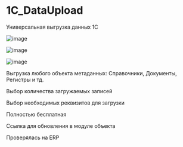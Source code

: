 # 1C_DataUpload

Универсальная выгрузка данных 1С

![image](https://github.com/user-attachments/assets/40a52955-0885-4cf2-8f62-8f9864a18193) 

![image](https://github.com/user-attachments/assets/1a3bfd4e-0ec1-428b-b057-81a994a8b8b9)

![image](https://github.com/user-attachments/assets/4d73bb66-4e7f-47b8-b80a-2285ca8fc9d8)

Выгрузка любого объекта метаданных: Справочники, Документы, Регистры и тд.

Выбор количества загружаемых записей

Выбор необходимых реквизитов для загрузки

Полностью бесплатная

Ссылка для обновления в модуле объекта

Проверялась на ERP
